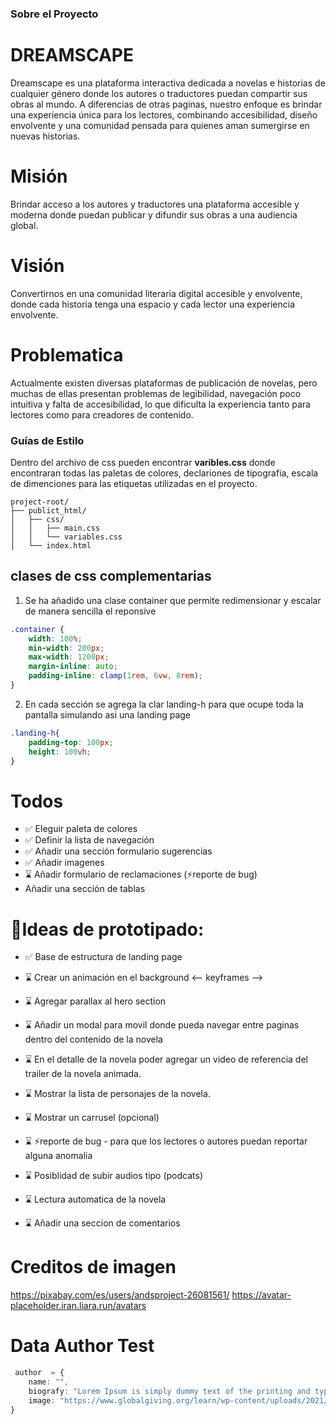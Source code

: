 
### **Sobre el Proyecto**

# DREAMSCAPE
Dreamscape es una plataforma interactiva dedicada a novelas e historias de cualquier género donde los autores o traductores puedan compartir sus obras al mundo.
A diferencias de otras paginas, nuestro enfoque es brindar una experiencia única para los lectores, combinando accesibilidad, diseño envolvente y una comunidad pensada para quienes aman sumergirse en nuevas historias.

# Misión
Brindar acceso a los autores y traductores una plataforma accesible y moderna donde puedan publicar y difundir sus obras a una audiencia global.

# Visión
Convertirnos en una comunidad literaria digital accesible y envolvente, donde cada historia  tenga una espacio y cada lector una experiencia envolvente.


# Problematica 
Actualmente existen diversas plataformas de publicación de novelas, pero muchas de ellas presentan problemas de legibilidad, navegación poco intuitiva y falta de accesibilidad, lo que dificulta la experiencia tanto para lectores como para creadores de contenido.


### **Guías de Estilo**
Dentro del archivo de css pueden encontrar **varibles.css** donde encontraran todas las paletas de colores, declariones de tipografia, escala de dimenciones para las etiquetas utilizadas en el proyecto.

```
project-root/
├── publict_html/
│   ├── css/
│   │   ├── main.css
│   │   └── variables.css
│   └── index.html
```

## clases de css complementarias 
1. Se ha añadido una clase container que permite redimensionar y escalar de manera sencilla el reponsive
```css
.container {
    width: 100%;
    min-width: 200px;
    max-width: 1200px;
    margin-inline: auto;
    padding-inline: clamp(1rem, 6vw, 8rem);
}
```

2. En cada sección se agrega la clar landing-h para que ocupe toda la pantalla simulando asi una landing page
```css
.landing-h{
    padding-top: 100px;
    height: 100vh;
}
```


# Todos
- ✅ Eleguir paleta de colores
- ✅ Definir la lista de navegación
- ✅ Añadir una sección formulario sugerencias
- ✅ Añadir imagenes
- ⌛️ Añadir formulario de reclamaciones (⚡reporte de bug)
- Añadir una sección de tablas

# 👺Ideas de prototipado:

- ✅ Base de estructura de landing page
- ⌛️ Crear un animación en el background <-- keyframes -->
- ⌛️ Agregar parallax al hero section
- ⌛️ Añadir un modal para movil donde pueda navegar entre paginas dentro del contenido de la novela
- ⌛️ En el detalle de la novela poder agregar un video de referencia del trailer de la novela animada.
- ⌛️ Mostrar la lista de personajes de la novela.
- ⌛️ Mostrar un carrusel (opcional)
- ⌛️ ⚡reporte de bug - para que los lectores o autores puedan reportar alguna anomalia


- ⌛️ Posiblidad de subir audios tipo (podcats)
- ⌛️ Lectura automatica de la novela 
- ⌛️ Añadir una seccion de comentarios 

# Creditos de imagen
https://pixabay.com/es/users/andsproject-26081561/
https://avatar-placeholder.iran.liara.run/avatars


# Data Author Test
```ts
 author  = {
    name: "",
    biografy: "Lorem Ipsum is simply dummy text of the printing and typesetting industry. Lorem Ipsum has been the industry's standard dummy text ever since the 1500s, when an unknown printer took a galley of type and scrambled it to make a type specimen book. It has survived not only five centuries", 
    image: "https://www.globalgiving.org/learn/wp-content/uploads/2021/05/cropped-LearnAuthor_AlisonCarlman2-1-400x400.jpg"
}
```
